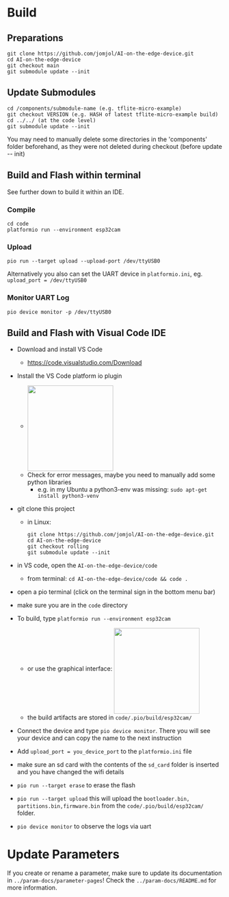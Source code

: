# Build

## Preparations
```
git clone https://github.com/jomjol/AI-on-the-edge-device.git
cd AI-on-the-edge-device
git checkout main
git submodule update --init
```

## Update Submodules
```
cd /components/submodule-name (e.g. tflite-micro-example)
git checkout VERSION (e.g. HASH of latest tflite-micro-example build)
cd ../../ (at the code level)
git submodule update --init
```
You may need to manually delete some directories in the 'components' folder beforehand, as they were not deleted during checkout (before update -- init)

## Build and Flash within terminal
See further down to build it within an IDE.
### Compile
```
cd code
platformio run --environment esp32cam
```

### Upload
```
pio run --target upload --upload-port /dev/ttyUSB0
```

Alternatively you also can set the UART device in `platformio.ini`, eg. `upload_port = /dev/ttyUSB0`

### Monitor UART Log
```
pio device monitor -p /dev/ttyUSB0
```

## Build and Flash with Visual Code IDE

- Download and install VS Code
  - https://code.visualstudio.com/Download
- Install the VS Code platform io plugin
  - <img src="https://raw.githubusercontent.com/jomjol/ai-on-the-edge-device/master/images/platformio_plugin.jpg" width="200" align="middle">
  - Check for error messages, maybe you need to manually add some python libraries
    - e.g. in my Ubuntu a python3-env was missing: `sudo apt-get install python3-venv`
- git clone this project
  - in Linux: 

    ```
    git clone https://github.com/jomjol/AI-on-the-edge-device.git
    cd AI-on-the-edge-device
    git checkout rolling
    git submodule update --init
    ```

- in VS code, open the `AI-on-the-edge-device/code` 
	- from terminal: `cd AI-on-the-edge-device/code && code .`
- open a pio terminal (click on the terminal sign in the bottom menu bar)
- make sure you are in the `code` directory
- To build, type  `platformio run --environment esp32cam`
  - or use the graphical interface:
    <img src="https://raw.githubusercontent.com/jomjol/ai-on-the-edge-device/master/images/platformio_build.jpg" width="200" align="middle">
  - the build artifacts are stored in  `code/.pio/build/esp32cam/`
- Connect the device and type `pio device monitor`. There you will see your device and can copy the name to the next instruction
- Add `upload_port = you_device_port` to the `platformio.ini` file
- make sure an sd card with the contents of the `sd_card` folder is inserted and you have changed the wifi details
- `pio run --target erase` to erase the flash
- `pio run --target upload` this will upload the `bootloader.bin, partitions.bin,firmware.bin` from the `code/.pio/build/esp32cam/` folder. 
- `pio device monitor` to observe the logs via uart

# Update Parameters
If you create or rename a parameter, make sure to update its documentation in `../param-docs/parameter-pages`! Check the `../param-docs/README.md` for more information.
